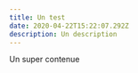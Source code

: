 ```yaml
---
title: Un test
date: 2020-04-22T15:22:07.292Z
description: Un description
---
```


Un super contenue
